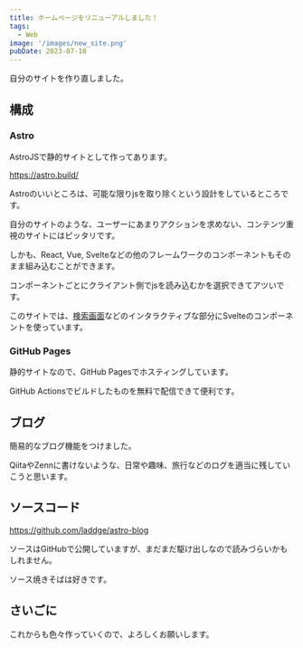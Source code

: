 ```yaml
---
title: ホームページをリニューアルしました！
tags:
  - Web
image: '/images/new_site.png'
pubDate: 2023-07-10
---
```


自分のサイトを作り直しました。

## 構成

### Astro

AstroJSで静的サイトとして作ってあります。

https://astro.build/

Astroのいいところは、可能な限りjsを取り除くという設計をしているところです。

自分のサイトのような、ユーザーにあまりアクションを求めない、コンテンツ重視のサイトにはピッタリです。

しかも、React, Vue, Svelteなどの他のフレームワークのコンポーネントもそのまま組み込むことができます。

コンポーネントごとにクライアント側でjsを読み込むかを選択できてアツいです。

このサイトでは、[検索画面](/articles)などのインタラクティブな部分にSvelteのコンポーネントを使っています。

### GitHub Pages

静的サイトなので、GitHub Pagesでホスティングしています。

GitHub Actionsでビルドしたものを無料で配信できて便利です。

## ブログ

簡易的なブログ機能をつけました。

QiitaやZennに書けないような、日常や趣味、旅行などのログを適当に残していこうと思います。

## ソースコード

https://github.com/laddge/astro-blog

ソースはGitHubで公開していますが、まだまだ駆け出しなので読みづらいかもしれません。

ソース焼きそばは好きです。

## さいごに

これからも色々作っていくので、よろしくお願いします。
